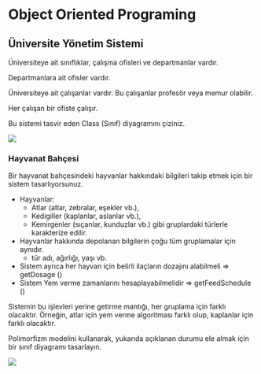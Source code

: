 # Object Oriented Programing



## Üniversite Yönetim Sistemi

Üniversiteye ait sınıflıklar, çalışma ofisleri ve departmanlar vardır.

Departmanlara ait ofisler vardır.

Üniversiteye ait çalışanlar vardır. Bu çalışanlar profesör veya memur olabilir.

Her çalışan bir ofiste çalışır.

Bu sistemi tasvir eden Class (Sınıf) diyagramını çiziniz.

![](https://github.com/yasemingurbuz/ObjectOrientedPrograming/blob/main/%C3%9Cniversite.png)

### Hayvanat Bahçesi

Bir hayvanat bahçesindeki hayvanlar hakkındaki bilgileri takip etmek için bir sistem tasarlıyorsunuz.

- Hayvanlar:
  - Atlar (atlar, zebralar, eşekler vb.),
  - Kedigiller (kaplanlar, aslanlar vb.),
  - Kemirgenler (sıçanlar, kunduzlar vb.) gibi gruplardaki türlerle karakterize edilir.
- Hayvanlar hakkında depolanan bilgilerin çoğu tüm gruplamalar için aynıdır.
  - tür adı, ağırlığı, yaşı vb.
- Sistem ayrıca her hayvan için belirli ilaçların dozajını alabilmeli => getDosage ()
- Sistem Yem verme zamanlarını hesaplayabilmelidir => getFeedSchedule ()

Sistemin bu işlevleri yerine getirme mantığı, her gruplama için farklı olacaktır. Örneğin, atlar için yem verme algoritması farklı olup, kaplanlar için farklı olacaktır.

Polimorfizm modelini kullanarak, yukarıda açıklanan durumu ele almak için bir sınıf diyagramı tasarlayın.

![](https://github.com/yasemingurbuz/ObjectOrientedPrograming/blob/main/hayvanbah%C3%A7esi.png)



